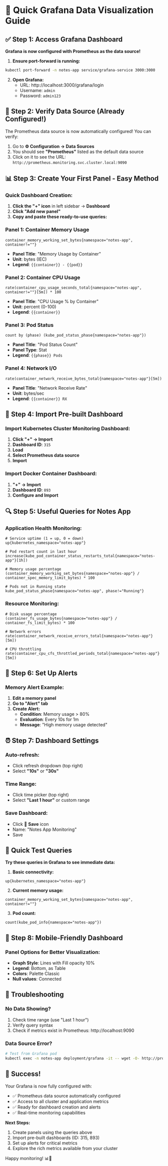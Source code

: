 # 🎯 Quick Grafana Data Visualization Guide

## ✅ Step 1: Access Grafana Dashboard

**Grafana is now configured with Prometheus as the data source!**

1. **Ensure port-forward is running:**
```bash
kubectl port-forward -n notes-app service/grafana-service 3000:3000
```

2. **Open Grafana:**
   - URL: http://localhost:3000/grafana/login
   - Username: `admin`
   - Password: `admin123`

## 🔗 Step 2: Verify Data Source (Already Configured!)

The Prometheus data source is now automatically configured! You can verify:

1. Go to **⚙️ Configuration → Data Sources**
2. You should see **"Prometheus"** listed as the default data source
3. Click on it to see the URL: `http://prometheus.monitoring.svc.cluster.local:9090`

## 📊 Step 3: Create Your First Panel - Easy Method

### Quick Dashboard Creation:

1. **Click the "+" icon** in left sidebar → **Dashboard**
2. **Click "Add new panel"**
3. **Copy and paste these ready-to-use queries:**

### **Panel 1: Container Memory Usage**
```promql
container_memory_working_set_bytes{namespace="notes-app", container!=""}
```
- **Panel Title**: "Memory Usage by Container"
- **Unit**: bytes (IEC)
- **Legend**: `{{container}} - {{pod}}`

### **Panel 2: Container CPU Usage**
```promql
rate(container_cpu_usage_seconds_total{namespace="notes-app", container!=""}[5m]) * 100
```
- **Panel Title**: "CPU Usage % by Container"
- **Unit**: percent (0-100)
- **Legend**: `{{container}}`

### **Panel 3: Pod Status**
```promql
count by (phase) (kube_pod_status_phase{namespace="notes-app"})
```
- **Panel Title**: "Pod Status Count"
- **Panel Type**: Stat
- **Legend**: `{{phase}} Pods`

### **Panel 4: Network I/O**
```promql
rate(container_network_receive_bytes_total{namespace="notes-app"}[5m])
```
- **Panel Title**: "Network Receive Rate"
- **Unit**: bytes/sec
- **Legend**: `{{container}} RX`

## 🎨 Step 4: Import Pre-built Dashboard

### Import Kubernetes Cluster Monitoring Dashboard:

1. **Click "+" → Import**
2. **Dashboard ID**: `315`
3. **Load**
4. **Select Prometheus data source**
5. **Import**

### Import Docker Container Dashboard:
1. **"+" → Import**
2. **Dashboard ID**: `893`
3. **Configure and Import**

## 🔍 Step 5: Useful Queries for Notes App

### **Application Health Monitoring:**

```promql
# Service uptime (1 = up, 0 = down)
up{kubernetes_namespace="notes-app"}

# Pod restart count in last hour
increase(kube_pod_container_status_restarts_total{namespace="notes-app"}[1h])

# Memory usage percentage
(container_memory_working_set_bytes{namespace="notes-app"} / container_spec_memory_limit_bytes) * 100

# Pods not in Running state
kube_pod_status_phase{namespace="notes-app", phase!="Running"}
```

### **Resource Monitoring:**

```promql
# Disk usage percentage
(container_fs_usage_bytes{namespace="notes-app"} / container_fs_limit_bytes) * 100

# Network errors
rate(container_network_receive_errors_total{namespace="notes-app"}[5m])

# CPU throttling
rate(container_cpu_cfs_throttled_periods_total{namespace="notes-app"}[5m])
```

## 🚨 Step 6: Set Up Alerts

### Memory Alert Example:
1. **Edit a memory panel**
2. **Go to "Alert" tab**
3. **Create Alert:**
   - **Condition**: Memory usage > 80%
   - **Evaluation**: Every 10s for 1m
   - **Message**: "High memory usage detected"

## ⏰ Step 7: Dashboard Settings

### **Auto-refresh:**
- Click refresh dropdown (top right)
- Select **"10s"** or **"30s"**

### **Time Range:**
- Click time picker (top right)
- Select **"Last 1 hour"** or custom range

### **Save Dashboard:**
- Click 💾 **Save** icon
- Name: "Notes App Monitoring"
- Save

## 🎯 Quick Test Queries

**Try these queries in Grafana to see immediate data:**

1. **Basic connectivity:**
```promql
up{kubernetes_namespace="notes-app"}
```

2. **Current memory usage:**
```promql
container_memory_working_set_bytes{namespace="notes-app", container!=""}
```

3. **Pod count:**
```promql
count(kube_pod_info{namespace="notes-app"})
```

## 📱 Step 8: Mobile-Friendly Dashboard

### Panel Options for Better Visualization:
- **Graph Style**: Lines with Fill opacity 10%
- **Legend**: Bottom, as Table
- **Colors**: Palette Classic
- **Null values**: Connected

## 🔧 Troubleshooting

### **No Data Showing?**
1. Check time range (use "Last 1 hour")
2. Verify query syntax
3. Check if metrics exist in Prometheus: http://localhost:9090

### **Data Source Error?**
```bash
# Test from Grafana pod
kubectl exec -n notes-app deployment/grafana -it -- wget -O- http://prometheus.monitoring.svc.cluster.local:9090/api/v1/label/__name__/values
```

## 🎉 Success! 

Your Grafana is now fully configured with:
- ✅ Prometheus data source automatically configured
- ✅ Access to all cluster and application metrics
- ✅ Ready for dashboard creation and alerts
- ✅ Real-time monitoring capabilities

**Next Steps:**
1. Create panels using the queries above
2. Import pre-built dashboards (ID: 315, 893)
3. Set up alerts for critical metrics
4. Explore the rich metrics available from your cluster

Happy monitoring! 📊🚀
